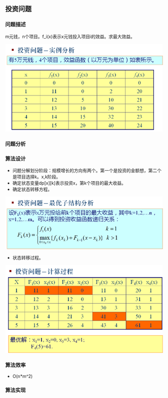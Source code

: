 ## 投资问题


### 问题描述

m元钱，n个项目。f_i(x)表示x元钱投入项目i的效益。求最大效益。

![](image/2021-04-01-15-01-49.png)


### 问题分析


### 算法设计

* 问题分解划分阶段：规模增长的方向有两个。第一个是投资的金额想，第二个是项目选择k。x,k阶段。
* 确定状态变量dp[x][k]表示投资x，第k个项目的最大收益。
* 确定状态转移方程。


![](image/2021-04-01-15-06-07.png)
* 状态转移过程。

![](image/2021-04-01-15-06-19.png)
### 算法效率

* O(n*m^2)

### 算法实现